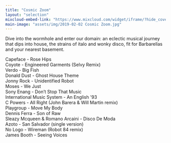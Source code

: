 ```yaml
---
title: "Cosmic Zoom"
layout: "selection"
mixcloud-embed-link: "https://www.mixcloud.com/widget/iframe/?hide_cover=1&feed=%2Fprivateagenda%2Fprivate-agenda-selections-cosmic-zoom%2F"
main-image: "assets/img/2019-02-02 Cosmic Zoom.jpg"
---
```

Dive into the wormhole and enter our domain: an eclectic musical journey that dips into house, the strains of italo and wonky disco, fit for Barbarellas and your nearest basement.  
  
Capeface - Rose Hips  
Coyote - Engineered Garments (Selvy Remix)  
Verdo - Big Fish  
Donald Dust - Ghost House Theme  
Jonny Rock - Unidentified Robot  
Moses - We Just  
Sony Enang - Don’t Stop That Music  
International Music System - An English '93  
C Powers - All Right (John Barera & Will Martin remix)  
Playgroup - Move My Body  
Dennis Ferra - Son of Raw  
Sleazy Mcqueen & Romano Arcaini - Disco De Moda  
Azoto - San Salvador (single version)  
No Logo - Wireman (Robot 84 remix)  
James Booth - Seeing Voices  